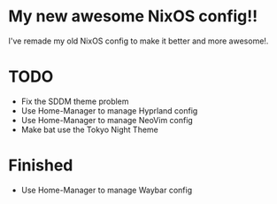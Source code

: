 # My new awesome NixOS config!!

I've remade my old NixOS config to make it better and more awesome!.


# TODO

* Fix the SDDM theme problem
* Use Home-Manager to manage Hyprland config
* Use Home-Manager to manage NeoVim config
* Make bat use the Tokyo Night Theme

# Finished

* Use Home-Manager to manage Waybar config
